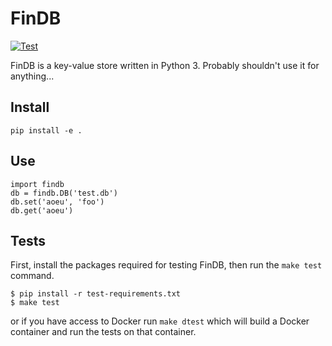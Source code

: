 # FinDB

[![Test](https://github.com/joshfinnie/findb/workflows/Test/badge.svg)](https://github.com/joshfinnie/findb/actions?query=workflow%3ATest)

FinDB is a key-value store written in Python 3. Probably shouldn't use it for anything...


## Install

```
pip install -e .
```

## Use

```
import findb
db = findb.DB('test.db')
db.set('aoeu', 'foo')
db.get('aoeu')
```

## Tests

First, install the packages required for testing FinDB, then run the `make test` command.

```
$ pip install -r test-requirements.txt
$ make test
```

or if you have access to Docker run `make dtest` which will build a Docker container and run the tests on that container.
